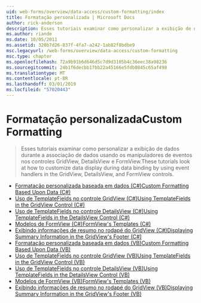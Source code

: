 ```yaml
---
uid: web-forms/overview/data-access/custom-formatting/index
title: Formatação personalizada | Microsoft Docs
author: rick-anderson
description: Esses tutoriais examinar como personalizar a exibição de dados durante a associação de dados usando os manipuladores de eventos nos controles GridView, DetailsView e FormView.
ms.author: riande
ms.date: 10/05/2011
ms.assetid: 320b7d26-837f-4fa7-a242-1ab82f8bdbe9
msc.legacyurl: /web-forms/overview/data-access/custom-formatting
msc.type: chapter
ms.openlocfilehash: 72a9b91b6d646d5c7d9d3105b4c36eec38a98236
ms.sourcegitcommit: 24b1f6decbb17bb22a45166e5fdb0845c65af498
ms.translationtype: MT
ms.contentlocale: pt-BR
ms.lasthandoff: 03/01/2019
ms.locfileid: "57020443"
---
```

<a name="custom-formatting"></a><span data-ttu-id="102f0-103">Formatação personalizada</span><span class="sxs-lookup"><span data-stu-id="102f0-103">Custom Formatting</span></span>
====================
> <span data-ttu-id="102f0-104">Esses tutoriais examinar como personalizar a exibição de dados durante a associação de dados usando os manipuladores de eventos nos controles GridView, DetailsView e FormView.</span><span class="sxs-lookup"><span data-stu-id="102f0-104">These tutorials look at how to customize data display during data binding by using event handlers in the GridView, DetailsView, and FormView controls.</span></span>


- [<span data-ttu-id="102f0-105">Formatação personalizada baseada em dados (C#)</span><span class="sxs-lookup"><span data-stu-id="102f0-105">Custom Formatting Based Upon Data (C#)</span></span>](custom-formatting-based-upon-data-cs.md)
- [<span data-ttu-id="102f0-106">Uso de TemplateFields no controle GridView (C#)</span><span class="sxs-lookup"><span data-stu-id="102f0-106">Using TemplateFields in the GridView Control (C#)</span></span>](using-templatefields-in-the-gridview-control-cs.md)
- [<span data-ttu-id="102f0-107">Uso de TemplateFields no controle DetailsView (C#)</span><span class="sxs-lookup"><span data-stu-id="102f0-107">Using TemplateFields in the DetailsView Control (C#)</span></span>](using-templatefields-in-the-detailsview-control-cs.md)
- [<span data-ttu-id="102f0-108">Modelos de FormView (C#)</span><span class="sxs-lookup"><span data-stu-id="102f0-108">FormView's Templates (C#)</span></span>](using-the-formview-s-templates-cs.md)
- [<span data-ttu-id="102f0-109">Exibindo informações de resumo no rodapé do GridView (C#)</span><span class="sxs-lookup"><span data-stu-id="102f0-109">Displaying Summary Information in the GridView's Footer (C#)</span></span>](displaying-summary-information-in-the-gridview-s-footer-cs.md)
- [<span data-ttu-id="102f0-110">Formatação personalizada baseada em dados (VB)</span><span class="sxs-lookup"><span data-stu-id="102f0-110">Custom Formatting Based Upon Data (VB)</span></span>](custom-formatting-based-upon-data-vb.md)
- [<span data-ttu-id="102f0-111">Uso de TemplateFields no controle GridView (VB)</span><span class="sxs-lookup"><span data-stu-id="102f0-111">Using TemplateFields in the GridView Control (VB)</span></span>](using-templatefields-in-the-gridview-control-vb.md)
- [<span data-ttu-id="102f0-112">Uso de TemplateFields no controle DetailsView (VB)</span><span class="sxs-lookup"><span data-stu-id="102f0-112">Using TemplateFields in the DetailsView Control (VB)</span></span>](using-templatefields-in-the-detailsview-control-vb.md)
- [<span data-ttu-id="102f0-113">Modelos de FormView (VB)</span><span class="sxs-lookup"><span data-stu-id="102f0-113">FormView's Templates (VB)</span></span>](using-the-formview-s-templates-vb.md)
- [<span data-ttu-id="102f0-114">Exibindo informações de resumo no rodapé do GridView (VB)</span><span class="sxs-lookup"><span data-stu-id="102f0-114">Displaying Summary Information in the GridView's Footer (VB)</span></span>](displaying-summary-information-in-the-gridview-s-footer-vb.md)
